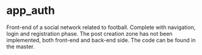 # app_auth

Front-end of a social network related to football. Complete with navigation, login and registration phase.
The post creation zone has not been implemented, both front-end and back-end side.
The code can be found in the master.
